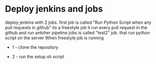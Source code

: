 # Deploy jenkins and jobs 
deploy jenkins with 2 jobs. first job is called "Run Python Script when any pull requests in github" its a freestyle job it run every pull request in the github and run antoher pipeline jobs is called "test2" job. that run python script on the server When freestyle job is running


* 1 - clone the repository 


* 2 - run the setup.sh script

